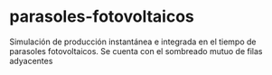 # parasoles-fotovoltaicos
Simulación de producción instantánea e integrada en el tiempo de parasoles fotovoltaicos.
Se cuenta con el sombreado mutuo de filas adyacentes
